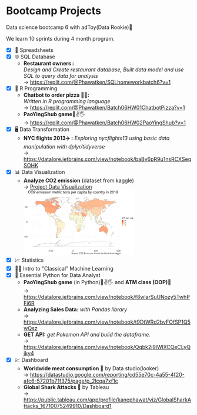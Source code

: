 # Bootcamp Projects

Data science bootcamp 6 with adToy(Data Rookie)🐤

We learn 10 sprints during 4 month program.

- [x] 📄 Spreadsheets
- [x] 🌐 SQL Database 
   - **Restaurant owners :** </br> *Design and Create restaurant database, Built data model and use SQL to query data for analysis* </br>
   -> https://replit.com/@Phawatken/SQLhomeworkbatch6?v=1
- [x] 📘 R Programming
   - **Chatbot to order pizza 🤖🍕:** </br> *Written in R programming language* </br>
   -> https://replit.com/@Phawatken/Batch06HW01ChatbotPizza?v=1
   - **PaoYingShub game**👊✌🖐</br>
   -> https://replit.com/@Phawatken/Batch06HW02PaoYingShub?v=1
- [x] 🖥️ Data Transformation
   - **NYC flights 2013✈️ :** *Exploring nycflights13 using basic data manipulation with dplyr/tidyverse* </br>
   -> https://datalore.jetbrains.com/view/notebook/baBv6pR9u1nsRCXSeqSOHK
- [x] 📊 Data Visualization
   - **Analyze CO2 emission** (dataset from kaggle) </br>
   -> [Project Data Visualization](./DataVisualization_CO2.pdf) </br>
       [<img src ="./CO2_emission.jpg" width="300"/>](./DataVisualization_CO2.pdf)
- [x] 📈 Statistics
- [x] 👨‍💻 Intro to "Classical" Machine Learning
- [x] 🐍 Essential Python for Data Analyst
   - **PaoYingShub game** (in Python)👊✌🖐 and **ATM class (OOP)🏧**</br>
   -> https://datalore.jetbrains.com/view/notebook/f8wlarSuUNozy5TwhPFi6R
   - **Analyzing Sales Data:** *with Pandas library* </br>
   -> https://datalore.jetbrains.com/view/notebook/t9DtWRd2bvFOfSP1Q5wQsz
   - **GET API:** *get Pokemon API and bulid the dataframe.* </br>
   -> https://datalore.jetbrains.com/view/notebook/Qqbk2j9lWlXCQeCLyQjky4
- [x] 💹 Dashboard
   - **Worldwide meat consumption 🥩** by Data studio(looker)</br>
   -> https://datastudio.google.com/reporting/cd55e70c-4a55-4f20-afc6-57201b71f375/page/p_2lcqa7xf1c
   - **Global Shark Attacks 🦈** by Tableau </br>
   -> https://public.tableau.com/app/profile/kanephawat/viz/GlobalSharkAttacks_16710075249910/Dashboard1
